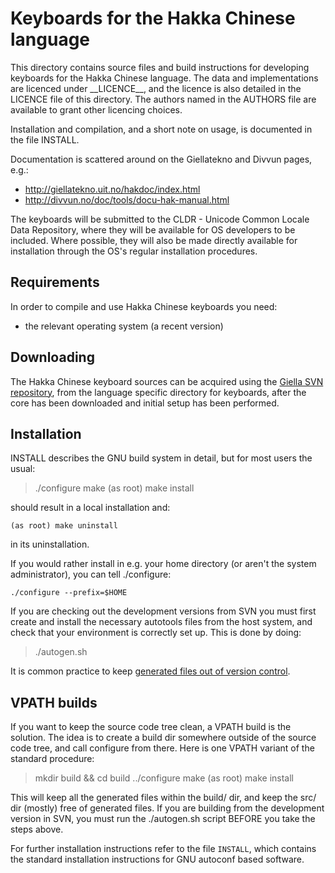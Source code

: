 # Keyboards for the Hakka Chinese language

This directory contains source files and build instructions for
developing keyboards for the Hakka Chinese language. The data and
implementations are licenced under \_\_LICENCE\_\_, and the licence is
also detailed in the LICENCE file of this directory. The authors named
in the AUTHORS file are available to grant other licencing choices.

Installation and compilation, and a short note on usage, is documented
in the file INSTALL.

Documentation is scattered around on the Giellatekno and Divvun pages,
e.g.:

-   <http://giellatekno.uit.no/hakdoc/index.html>
-   <http://divvun.no/doc/tools/docu-hak-manual.html>

The keyboards will be submitted to the CLDR - Unicode Common Locale Data
Repository, where they will be available for OS developers to be
included. Where possible, they will also be made directly available for
installation through the OS's regular installation procedures.

## Requirements

In order to compile and use Hakka Chinese keyboards you need:

-   the relevant operating system (a recent version)

## Downloading

The Hakka Chinese keyboard sources can be acquired using the [Giella SVN
repository](http://divvun.no/doc/infra/anonymous-svn.html), from the
language specific directory for keyboards, after the core has been
downloaded and initial setup has been performed.

## Installation

INSTALL describes the GNU build system in detail, but for most users the
usual:

> ./configure make (as root) make install

should result in a local installation and:

    (as root) make uninstall

in its uninstallation.

If you would rather install in e.g. your home directory (or aren't the
system administrator), you can tell ./configure:

    ./configure --prefix=$HOME

If you are checking out the development versions from SVN you must first
create and install the necessary autotools files from the host system,
and check that your environment is correctly set up. This is done by
doing:

> ./autogen.sh

It is common practice to keep [generated files out of version
control](http://www.gnu.org/software/automake/manual/automake.html#CVS).

## VPATH builds

If you want to keep the source code tree clean, a VPATH build is the
solution. The idea is to create a build dir somewhere outside of the
source code tree, and call <span class="title-ref">configure</span> from
there. Here is one VPATH variant of the standard procedure:

> mkdir build && cd build ../configure make (as root) make install

This will keep all the generated files within the build/ dir, and keep
the src/ dir (mostly) free of generated files. If you are building from
the development version in SVN, you must run the ./autogen.sh script
BEFORE you take the steps above.

For further installation instructions refer to the file `INSTALL`, which
contains the standard installation instructions for GNU autoconf based
software.
